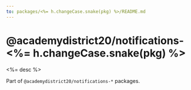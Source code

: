 ```yaml
---
to: packages/<%= h.changeCase.snake(pkg) %>/README.md
---
```

# @academydistrict20/notifications-<%= h.changeCase.snake(pkg) %>

<%= desc %>

Part of `@academydistrict20/notifications-*` packages.
